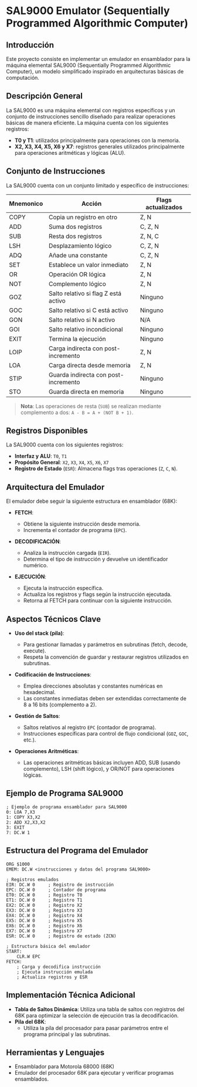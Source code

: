 # SAL9000 Emulator (Sequentially Programmed Algorithmic Computer)

## Introducción

Este proyecto consiste en implementar un emulador en ensamblador para la máquina elemental SAL9000 (Sequentially Programmed Algorithmic Computer), un modelo simplificado inspirado en arquitecturas básicas de computación.

## Descripción General

La SAL9000 es una máquina elemental con registros específicos y un conjunto de instrucciones sencillo diseñado para realizar operaciones básicas de manera eficiente. La máquina cuenta con los siguientes registros:

- **T0 y T1**: utilizados principalmente para operaciones con la memoria.
- **X2, X3, X4, X5, X6 y X7**: registros generales utilizados principalmente para operaciones aritméticas y lógicas (ALU).

## Conjunto de Instrucciones

La SAL9000 cuenta con un conjunto limitado y específico de instrucciones:

| Mnemonico | Acción                               | Flags actualizados  |
|-----------|--------------------------------------|---------------------|
| COPY      | Copia un registro en otro            | Z, N                |
| ADD       | Suma dos registros                   | C, Z, N             |
| SUB       | Resta dos registros                  | Z, N, C             |
| LSH       | Desplazamiento lógico                | C, Z, N             |
| ADQ       | Añade una constante                  | C, Z, N             |
| SET       | Establece un valor inmediato         | Z, N                |
| OR        | Operación OR lógica                  | Z, N                |
| NOT       | Complemento lógico                   | Z, N                |
| GOZ       | Salto relativo si flag Z está activo | Ninguno             |
| GOC       | Salto relativo si C está activo      | Ninguno             |
| GON       | Salto relativo si N activo           | N/A                 |
| GOI       | Salto relativo incondicional         | Ninguno             |
| EXIT      | Termina la ejecución                 | Ninguno             |
| LOIP      | Carga indirecta con post-incremento  | Z, N                |
| LOA       | Carga directa desde memoria          | Z, N                |
| STIP      | Guarda indirecta con post-incremento | Ninguno             |
| STO       | Guarda directa en memoria            | Ninguno             |

> **Nota**: Las operaciones de resta (`SUB`) se realizan mediante complemento a dos: `A - B = A + (NOT B + 1)`.

## Registros Disponibles

La SAL9000 cuenta con los siguientes registros:

- **Interfaz y ALU**: `T0`, `T1`
- **Propósito General**: `X2`, `X3`, `X4`, `X5`, `X6`, `X7`
- **Registro de Estado** (`ESR`): Almacena flags tras operaciones (`Z`, `C`, `N`).

## Arquitectura del Emulador

El emulador debe seguir la siguiente estructura en ensamblador (68K):

- **FETCH**:
  - Obtiene la siguiente instrucción desde memoria.
  - Incrementa el contador de programa (`EPC`).

- **DECODIFICACIÓN**:
  - Analiza la instrucción cargada (`EIR`).
  - Determina el tipo de instrucción y devuelve un identificador numérico.

- **EJECUCIÓN**:
  - Ejecuta la instrucción específica.
  - Actualiza los registros y flags según la instrucción ejecutada.
  - Retorna al FETCH para continuar con la siguiente instrucción.

## Aspectos Técnicos Clave

- **Uso del stack (pila)**: 
  - Para gestionar llamadas y parámetros en subrutinas (fetch, decode, execute).
  - Respeta la convención de guardar y restaurar registros utilizados en subrutinas.

- **Codificación de Instrucciones**:
  - Emplea direcciones absolutas y constantes numéricas en hexadecimal.
  - Las constantes inmediatas deben ser extendidas correctamente de 8 a 16 bits (complemento a 2).

- **Gestión de Saltos**:
  - Saltos relativos al registro `EPC` (contador de programa).
  - Instrucciones específicas para control de flujo condicional (`GOZ`, `GOC`, etc.).

- **Operaciones Aritméticas**:
  - Las operaciones aritméticas básicas incluyen ADD, SUB (usando complemento), LSH (shift lógico), y OR/NOT para operaciones lógicas.

## Ejemplo de Programa SAL9000
```assembly
; Ejemplo de programa ensamblador para SAL9000
0: LOA 7,X3
1: COPY X3,X2
2: ADD X2,X3,X2
3: EXIT
7: DC.W 1
```

## Estructura del Programa del Emulador
```assembly
ORG $1000
EMEM: DC.W <instrucciones y datos del programa SAL9000>

; Registros emulados
EIR: DC.W 0     ; Registro de instrucción
EPC: DC.W 0     ; Contador de programa
ET0: DC.W 0     ; Registro T0
ET1: DC.W 0     ; Registro T1
EX2: DC.W 0     ; Registro X2
EX3: DC.W 0     ; Registro X3
EX4: DC.W 0     ; Registro X4
EX5: DC.W 0     ; Registro X5
EX6: DC.W 0     ; Registro X6
EX7: DC.W 0     ; Registro X7
ESR: DC.W 0     ; Registro de estado (ZCN)

; Estructura básica del emulador
START:
    CLR.W EPC
FETCH:
    ; Carga y decodifica instrucción
    ; Ejecuta instrucción emulada
    ; Actualiza registros y ESR
```

## Implementación Técnica Adicional
- **Tabla de Saltos Dinámica**: Utiliza una tabla de saltos con registros del 68K para optimizar la selección de ejecución tras la decodificación.
- **Pila del 68K**:
  - Utiliza la pila del procesador para pasar parámetros entre el programa principal y las subrutinas.

## Herramientas y Lenguajes
- Ensamblador para Motorola 68000 (68K)
- Emulador del procesador 68K para ejecutar y verificar programas ensamblados.
